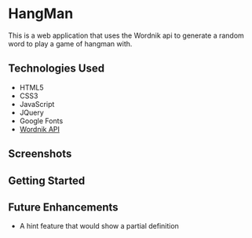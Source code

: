 
# HangMan

This is a web application that uses the Wordnik api to generate a random word to play a game of hangman with.  

## Technologies Used  


- HTML5
- CSS3
- JavaScript
- JQuery
- Google Fonts
- [Wordnik API](https://developer.wordnik.com/docs#!/words/getRandomWord)

## Screenshots


## Getting Started

## Future Enhancements

- A hint feature that would show a partial definition